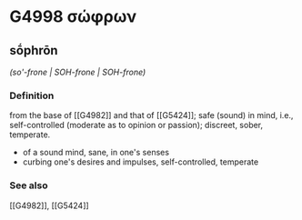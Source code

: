 # G4998 σώφρων

## sṓphrōn

_(so'-frone | SOH-frone | SOH-frone)_

### Definition

from the base of [[G4982]] and that of [[G5424]]; safe (sound) in mind, i.e., self-controlled (moderate as to opinion or passion); discreet, sober, temperate.

- of a sound mind, sane, in one's senses
- curbing one's desires and impulses, self-controlled, temperate

### See also

[[G4982]], [[G5424]]

